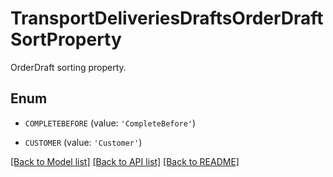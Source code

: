 # TransportDeliveriesDraftsOrderDraftSortProperty

OrderDraft sorting property.

## Enum

* `COMPLETEBEFORE` (value: `'CompleteBefore'`)

* `CUSTOMER` (value: `'Customer'`)

[[Back to Model list]](../README.md#documentation-for-models) [[Back to API list]](../README.md#documentation-for-api-endpoints) [[Back to README]](../README.md)


